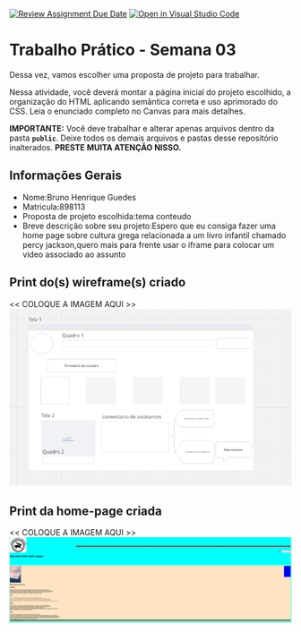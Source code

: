 [![Review Assignment Due Date](https://classroom.github.com/assets/deadline-readme-button-22041afd0340ce965d47ae6ef1cefeee28c7c493a6346c4f15d667ab976d596c.svg)](https://classroom.github.com/a/vecUq_Cz)
[![Open in Visual Studio Code](https://classroom.github.com/assets/open-in-vscode-2e0aaae1b6195c2367325f4f02e2d04e9abb55f0b24a779b69b11b9e10269abc.svg)](https://classroom.github.com/online_ide?assignment_repo_id=20225756&assignment_repo_type=AssignmentRepo)
# Trabalho Prático - Semana 03

Dessa vez, vamos escolher uma proposta de projeto para trabalhar.

Nessa atividade, você deverá montar a página inicial do projeto escolhido, a organização do HTML aplicando semântica correta e uso aprimorado do CSS. Leia o enunciado completo no Canvas para mais detalhes.

**IMPORTANTE:** Você deve trabalhar e alterar apenas arquivos dentro da pasta **`public`**. Deixe todos os demais arquivos e pastas desse repositório inalterados. **PRESTE MUITA ATENÇÃO NISSO.**

## Informações Gerais

- Nome:Bruno Henrique Guedes
- Matricula:898113
- Proposta de projeto escolhida:tema conteudo
- Breve descrição sobre seu projeto:Espero que eu consiga fazer uma home page sobre cultura grega relacionada a um livro infantil chamado percy jackson,quero mais para frente usar o iframe para colocar um video associado ao assunto


## Print do(s) wireframe(s) criado

<<  COLOQUE A IMAGEM AQUI >> ![alt text](img/tela.png)



## Print da home-page criada

<<  COLOQUE A IMAGEM AQUI >>
![alt text](<Captura de tela 2025-08-30 021008.png>)
